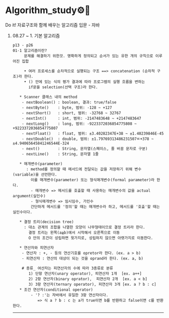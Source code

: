 # Algorithm_study⚙🔗

Do it! 자료구조와 함께 배우는 알고리즘 입문 - 자바

1. 08.27 ~ 1. 기본 알고리즘 
             

       p13 - p26
       01-1 알고리즘이란? 
            문제를 해결하기 위한것. 명확하게 정의되고 순서가 있는 유한 개의 규칙으로 이루어진 집합
            
            • 여러 프로세스를 순차적으로 실행되는 구조 ==> concatenation (순차적 구조)라 한다.
            • () 안에 있는 식의 평가 결과에 따라 프로그램의 실행 흐름을 변하는 
              if문을 selection(선택 구조)라 한다.
        
          * Scanner 클래스 내의 method
           - nextBoolean() : boolean, 결과: true/false
           - nextByte()    : byte, 범위: -128 ~ +127
           - nextShort()   : short, 범위: -32768 ~ 32767
           - nextInt()     : int, 범위: -2147483648 ~ +2147483647
           - nextLong()    : long, 범위: -9223372036854775808 ~ +9223372036854775807
           - nextFloat()   : float, 범위: ±3.40282347E+38 ~ ±1.40239846E-45
           - nextDouble()  : double, 범위: ±1.79769313486231507ㄸ+378 ~ ±4.94065645841246544E-324
           - next()        : String, 문자열(스페이스, 줄 바꿈 문자로 구분)
           - nextLine()    : String, 문자열 1줄
          
          * 매개변수(parameter) 
             : method를 정의할 때 메서드에 전달되는 값을 저장하기 위해 변수(variable)을 선언한다.
               이를 매개변수(parameter) 또는 형식매개변수(formal parameter)라 한다.
               - 매개변수 => 메서드를 호출할 때 사용하는 매개변수의 값을 actual argument(실인수)
               - 형식매개변수 => 임시임수, 가인수
               간단하게 메서드를 '정의'할 때는 매개변수라 하고, 메서드를 '호출'할 때는 실인수이다. 

          * 결정 트리(decision tree)
            : 대소 관계의 조합을 나열한 모양이 나무형태이므로 결정 트리라 한다.
              결정 트리는 왼쪽(a≧b)에서 시작해서 오른쪽으로 이동
              O 안의 조건이 성립하면 윗가지로, 성립하지 않으면 아랫가지로 이동한다.
            
          * 연산자와 피연산자
           - 연산자 : +, - 등의 연산기호를 opretor라 한다. (ex. a > b)
           - 피연산자 : 연산의 대상이 되는 것을 oprand라 한다. (ex. a, b)

           # 종류_ 여산자는 피연산자의 수에 따라 3종류로 분류
              1) 단항 연산자(unary operator), 피연산자 1개  [ex. a++]
              2) 2항 연산자(binary oprator),  피연산자 2개  [ex. a < b]
              3) 3항 연산자(ternary operator), 피연산자 3개 [ex. a ? b : c]
          * 조건 연산자(conditional operator)
               - '? :'는 자바에서 유일한 3항 연산자이다. 
                  => 식 a ? b : c 는 a가 true이면 b를 반환하고 false이면 c를 반환한다. 


   ------------------------------------------------------------------------------------------------------------------------------------------------------------------------------



